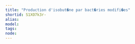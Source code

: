```yaml
---
title: "Production d'isobut�ne par bact�ries modifi�es"
shortid: S1XO7k3r-
alias: 
model: 
tags: 
node: 
--- 
```

 